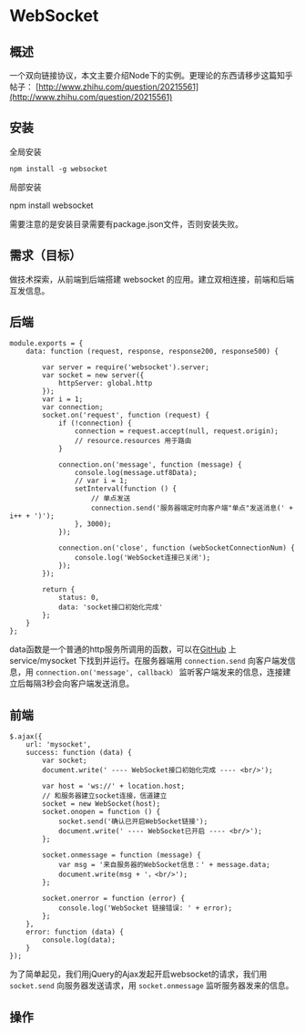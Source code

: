 # WebSocket
 
## 概述

一个双向链接协议，本文主要介绍Node下的实例。更理论的东西请移步这篇知乎帖子：
[http://www.zhihu.com/question/20215561](http://www.zhihu.com/question/20215561)
 
## 安装
 
全局安装 

    npm install -g websocket
    
局部安装 
   
   npm install websocket
      
需要注意的是安装目录需要有package.json文件，否则安装失败。

## 需求（目标）

做技术探索，从前端到后端搭建 websocket 的应用。建立双相连接，前端和后端互发信息。

## 后端

    module.exports = {
        data: function (request, response, response200, response500) {
    
            var server = require('websocket').server;
            var socket = new server({
                httpServer: global.http
            });
            var i = 1;
            var connection;
            socket.on('request', function (request) {
                if (!connection) {
                    connection = request.accept(null, request.origin);
                    // resource.resources 用于路由
                }
    
                connection.on('message', function (message) {
                    console.log(message.utf8Data);
                    // var i = 1;
                    setInterval(function () {
                        // 单点发送
                        connection.send('服务器端定时向客户端"单点"发送消息(' + i++ + ')');
                    }, 3000);
                });
    
                connection.on('close', function (webSocketConnectionNum) {
                    console.log('WebSocket连接已关闭');
                });
            });
    
            return {
                status: 0,
                data: 'socket接口初始化完成'
            };
        }
    };

data函数是一个普通的http服务所调用的函数，可以在[GitHub](https://github.com/longze/cellar) 上 service/mysocket 下找到并运行。在服务器端用 `connection.send` 向客户端发信息，用 `connection.on('message', callback）` 监听客户端发来的信息，连接建立后每隔3秒会向客户端发送消息。

## 前端

    $.ajax({
        url: 'mysocket',
        success: function (data) {
            var socket;
            document.write(' ---- WebSocket接口初始化完成 ---- <br/>');

            var host = 'ws://' + location.host;
            // 和服务器建立socket连接，信道建立
            socket = new WebSocket(host);
            socket.onopen = function () {
                socket.send('确认已开启WebSocket链接');
                document.write(' ---- WebSocket已开启 ---- <br/>');
            };

            socket.onmessage = function (message) {
                var msg = '来自服务器的WebSocket信息：' + message.data;
                document.write(msg + '，<br/>');
            };

            socket.onerror = function (error) {
                console.log('WebSocket 链接错误: ' + error);
            };
        },
        error: function (data) {
            console.log(data);
        }
    });

为了简单起见，我们用jQuery的Ajax发起开启websocket的请求，我们用 `socket.send` 向服务器发送请求，用 `socket.onmessage` 监听服务器发来的信息。

## 操作
